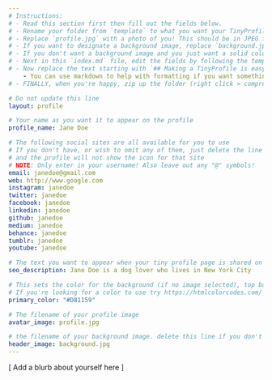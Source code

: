 ```yaml
---
# Instructions:
# - Read this section first then fill out the fields below. 
# - Rename your folder from `template` to what you want your TinyProfile user url to be. So if you want it to appear as `tinyprofile.me/janedoe`, then name your folder `janedoe`.
# - Replace `profile.jpg` with a photo of you! This should be in JPEG format, square and smaller than 1MB
# - If you want to designate a background image, replace `background.jpg` your own image. Please keep the image under 1MB. Note that this image will be scaled and cropped differently on different devices, so choose an image that doesn't have a strong focal point because it might get lost
# - If you don't want a background image and you just want a solid color, delete the file `background.jpg`. You can select the solid color as a background image below and pick one out here: https://htmlcolorcodes.com/ 
# - Next in this `index.md` file, edit the fields by following the template below. This is what tells the site what to display. The comments should help you figure out what each entry is. Keep the formatting reasonably the same. i.e. replace "janedoe" with your username.
# - Now replace the text starting with `## Making a TinyProfile is easy!` with a short blurb about you!
    - You can use markdown to help with formatting if you want something a little extra
# - FINALLY, when you're happy, zip up the folder (right click > compress) and email the whole thing to tinyprofile@gmail.com

# Do not update this line
layout: profile

# Your name as you want it to appear on the profile
profile_name: Jane Doe

# The following social sites are all available for you to use
# If you don't have, or wish to omit any of them, just delete the line
# and the profile will not show the icon for that site
# NOTE: Only enter in your username! Also leave out any "@" symbols!
email: janedoe@gmail.com
web: http://www.google.com
instagram: janedoe
twitter: janedoe
facebook: janedoe
linkedin: janedoe
github: janedoe
medium: janedoe
behance: janedoe
tumblr: janedoe
youtube: janedoe

# The text you want to appear when your tiny profile page is shared on social networks
seo_description: Jane Doe is a dog lover who lives in New York City

# This sets the color for the background (if no image selected), top bar and text links
# If you're looking for a color to use try https://htmlcolorcodes.com/
primary_color: "#D81159"

# The filename of your profile image
avatar_image: profile.jpg

# the filename of your background image. delete this line if you don't want one
header_image: background.jpg
---
```


[ Add a blurb about yourself here ]
